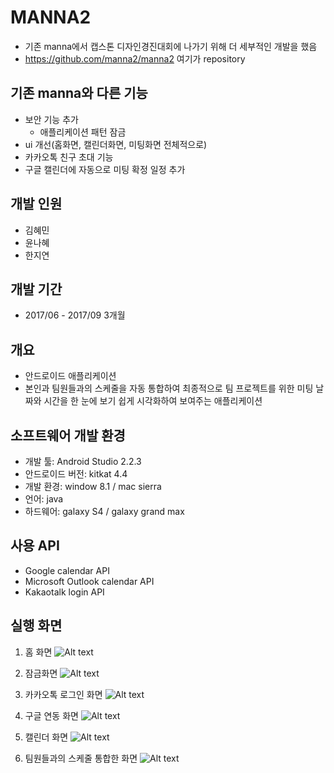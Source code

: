 MANNA2
===========
- 기존 manna에서 캡스톤 디자인경진대회에 나가기 위해 더 세부적인 개발을 했음
- https://github.com/manna2/manna2 여기가 repository

## 기존 manna와 다른 기능
- 보안 기능 추가
  - 애플리케이션 패턴 잠금
- ui 개선(홈화면, 캘린더화면, 미팅화면 전체적으로)
- 카카오톡 친구 초대 기능
- 구글 캘린더에 자동으로 미팅 확정 일정 추가

## 개발 인원
- 김혜민
- 윤나혜
- 한지연

## 개발 기간
- 2017/06 - 2017/09 3개월

## 개요
- 안드로이드 애플리케이션
- 본인과 팀원들과의 스케줄을 자동 통합하여 최종적으로 팀 프로젝트를 위한 미팅 날짜와 시간을 한 눈에 보기 쉽게 시각화하여 보여주는 애플리케이션

## 소프트웨어 개발 환경
- 개발 툴: Android Studio 2.2.3
- 안드로이드 버전: kitkat 4.4
- 개발 환경: window 8.1 / mac sierra
- 언어: java 
- 하드웨어: galaxy S4 / galaxy grand max 


## 사용 API
- Google calendar API
- Microsoft Outlook calendar API
- Kakaotalk login API

## 실행 화면

1. 홈 화면
![Alt text](./home.png "Optional title")

2. 잠금화면
![Alt text](./security.png "Optional title")

2. 카카오톡 로그인 화면
![Alt text](./kakaologin.png "Optional title")

2. 구글 연동 화면
![Alt text](./googlelogin.png "Optional title")

3. 캘린더 화면
![Alt text](./calendar.png "Optional title")

4. 팀원들과의 스케줄 통합한 화면
![Alt text](./intergrate.png "Optional title")
